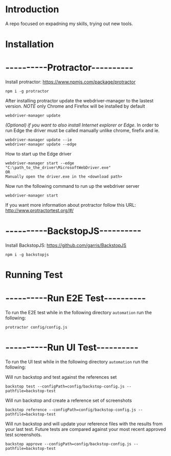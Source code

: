 # Introduction

A repo focused on expadning my skills, trying out new tools.

# Installation
# ----------Protractor----------
Install protractor: https://www.npmjs.com/package/protractor

```
npm i -g protractor
```
After installing protractor update the webdriver-manager to the lastest version.
*NOTE* only Chrome and Firefox will be installed by default

```
webdriver-manager update
```
*(Optional) if you want to also install Internet explorer or Edge*.
In order to run Edge the driver must be called manually unlike chrome, firefix and ie.

```
webdriver-manager update --ie
webdriver-manager update --edge
```
How to start up the Edge driver
```
webdriver-manager start --edge "C:\path_to_the_driver\MicrosoftWebDriver.exe"
OR
Manually open the driver.exe in the <download path>
```

Now run the following command to run up the webdriver server

```
webdriver-manager start
```
If you want more information about protractor follow this URL: http://www.protractortest.org/#/

# ----------BackstopJS----------
Install BackstopJS: https://github.com/garris/BackstopJS

```
npm i -g backstopjs
```

# Running Test
# ----------Run E2E Test----------
To run the E2E test while in the following directory `automation` run the following:

```
protractor config/config.js
```

# ----------Run UI Test----------
To run the UI test while in the following directory `automation` run the following:

Will run backstop and test against the references set
```
backstop test --configPath=config/backstop-config.js --pathfile=backstop-test
```
Will run backstop and create a reference set of screenshots
```
backstop reference --configPath=config/backstop-config.js --pathfile=backstop-test
```
Will run backstop and will update your reference files with the results from your last test. Future tests are compared against your most recent approved test screenshots.
```
backstop approve --configPath=config/backstop-config.js --pathfile=backstop-test
```
